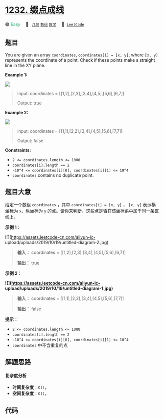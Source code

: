 # [1232. 缀点成线](https://leetcode.com/problems/check-if-it-is-a-straight-line)

🟢 <font color=#15bd66>Easy</font>&emsp; 🔖&ensp; [`几何`](/leetcode/outline/tag/geometry.md) [`数组`](/leetcode/outline/tag/array.md) [`数学`](/leetcode/outline/tag/math.md)&emsp; 🔗&ensp;[`LeetCode`](https://leetcode.com/problems/check-if-it-is-a-straight-line)


## 题目

You are given an array `coordinates`, `coordinates[i] = [x, y]`, where `[x,
y]` represents the coordinate of a point. Check if these points make a
straight line in the XY plane.





**Example 1:**

![](https://assets.leetcode.com/uploads/2019/10/15/untitled-diagram-2.jpg)

> Input: coordinates = [[1,2],[2,3],[3,4],[4,5],[5,6],[6,7]]
> 
> Output: true

**Example 2:**

**![](https://assets.leetcode.com/uploads/2019/10/09/untitled-diagram-1.jpg)**

> Input: coordinates = [[1,1],[2,2],[3,4],[4,5],[5,6],[7,7]]
> 
> Output: false

**Constraints:**

  * `2 <= coordinates.length <= 1000`
  * `coordinates[i].length == 2`
  * `-10^4 <= coordinates[i][0], coordinates[i][1] <= 10^4`
  * `coordinates` contains no duplicate point.


## 题目大意

给定一个数组 `coordinates` ，其中 `coordinates[i] = [x, y]` ， `[x, y]` 表示横坐标为 `x`、纵坐标为
`y` 的点。请你来判断，这些点是否在该坐标系中属于同一条直线上。



**示例 1：**

![](https://assets.leetcode-cn.com/aliyun-lc-
upload/uploads/2019/10/19/untitled-diagram-2.jpg)

> 
> 
> 
> 
> 
> **输入：** coordinates = [[1,2],[2,3],[3,4],[4,5],[5,6],[6,7]]
> 
> **输出：** true
> 
> 

**示例 2：**

**![](https://assets.leetcode-cn.com/aliyun-lc-
upload/uploads/2019/10/19/untitled-diagram-1.jpg)**

> 
> 
> 
> 
> 
> **输入：** coordinates = [[1,1],[2,2],[3,4],[4,5],[5,6],[7,7]]
> 
> **输出：** false
> 
> 



**提示：**

  * `2 <= coordinates.length <= 1000`
  * `coordinates[i].length == 2`
  * `-10^4 <= coordinates[i][0], coordinates[i][1] <= 10^4`
  * `coordinates` 中不含重复的点


## 解题思路

#### 复杂度分析

- **时间复杂度**：`O()`，
- **空间复杂度**：`O()`，

## 代码

```javascript

```
